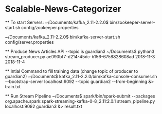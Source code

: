 # Scalable-News-Categorizer

** To start Servers:
~/Documents/kafka_2.11-2.2.0$ bin/zookeeper-server-start.sh config/zookeeper.properties 

~/Documents/kafka_2.11-2.2.0$ bin/kafka-server-start.sh config/server.properties 


** Produce News Articles API --topic is guardian3
~/Documents$ python3 stream_producer.py ae090bf7-d214-45dc-b156-6758828608ad 2018-11-3 2018-11-4


** Intial Command to fill training data (change topic of producer to guardian2)
~/Documents$ kafka_2.11-2.2.0/bin/kafka-console-consumer.sh --bootstrap-server localhost:9092 --topic guardian2 --from-beginning &> train.txt


** Run Stream Pipeline
~/Documents$ spark/bin/spark-submit --packages org.apache.spark:spark-streaming-kafka-0-8_2.11:2.0.1 stream_pipeline.py localhost:9092 guardian3 &> result.txt

